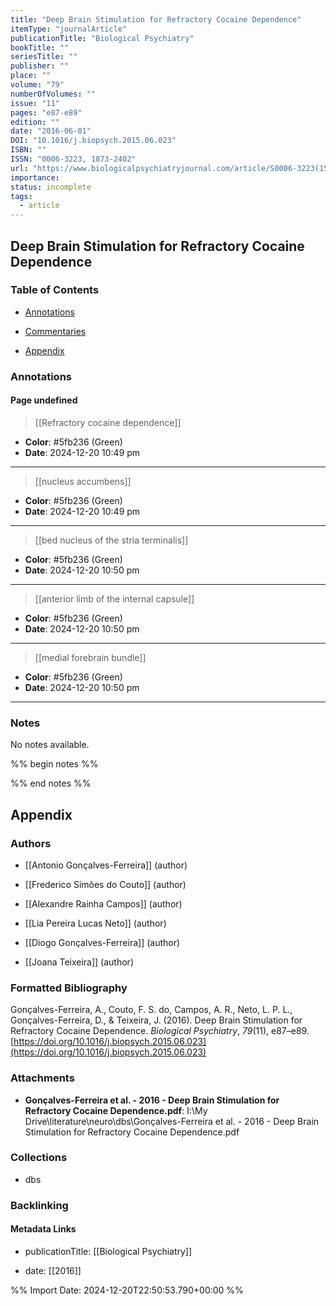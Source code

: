 ```yaml
---
title: "Deep Brain Stimulation for Refractory Cocaine Dependence"
itemType: "journalArticle"
publicationTitle: "Biological Psychiatry"
bookTitle: ""
seriesTitle: ""
publisher: ""
place: ""
volume: "79"
numberOfVolumes: ""
issue: "11"
pages: "e87-e89"
edition: ""
date: "2016-06-01"
DOI: "10.1016/j.biopsych.2015.06.023"
ISBN: ""
ISSN: "0006-3223, 1873-2402"
url: "https://www.biologicalpsychiatryjournal.com/article/S0006-3223(15)00530-2/fulltext"
importance: 
status: incomplete
tags:
  - article
---
```


## Deep Brain Stimulation for Refractory Cocaine Dependence

### Table of Contents

- [Annotations](#annotations)

+ [Commentaries](#commentaries)

- [Appendix](#appendix)

### Annotations




#### Page undefined








> [[Refractory cocaine dependence]]





- **Color**: #5fb236 (Green)
- **Date**: 2024-12-20 10:49 pm

---








> [[nucleus accumbens]]





- **Color**: #5fb236 (Green)
- **Date**: 2024-12-20 10:49 pm

---








> [[bed nucleus of the stria terminalis]]





- **Color**: #5fb236 (Green)
- **Date**: 2024-12-20 10:50 pm

---








> [[anterior limb of the internal capsule]]





- **Color**: #5fb236 (Green)
- **Date**: 2024-12-20 10:50 pm

---








> [[medial forebrain bundle]]





- **Color**: #5fb236 (Green)
- **Date**: 2024-12-20 10:50 pm

---





### Notes


No notes available.


%% begin notes %%

<!-- Write your personal notes here -->

%% end notes %%

## Appendix

### Authors


- [[Antonio Gonçalves-Ferreira]] (author)

- [[Frederico Simões do Couto]] (author)

- [[Alexandre Rainha Campos]] (author)

- [[Lia Pereira Lucas Neto]] (author)

- [[Diogo Gonçalves-Ferreira]] (author)

- [[Joana Teixeira]] (author)




### Formatted Bibliography

Gonçalves-Ferreira, A., Couto, F. S. do, Campos, A. R., Neto, L. P. L., Gonçalves-Ferreira, D., & Teixeira, J. (2016). Deep Brain Stimulation for Refractory Cocaine Dependence. _Biological Psychiatry_, _79_(11), e87–e89. [https://doi.org/10.1016/j.biopsych.2015.06.023](https://doi.org/10.1016/j.biopsych.2015.06.023)




### Attachments


- **Gonçalves-Ferreira et al. - 2016 - Deep Brain Stimulation for Refractory Cocaine Dependence.pdf**: I:\My Drive\literature\neuro\dbs\Gonçalves-Ferreira et al. - 2016 - Deep Brain Stimulation for Refractory Cocaine Dependence.pdf




### Collections


- dbs





### Backlinking


#### Metadata Links


- publicationTitle: [[Biological Psychiatry]]




- date: [[2016]]





<!-- Any additional notes or comments -->


%% Import Date: 2024-12-20T22:50:53.790+00:00 %%
